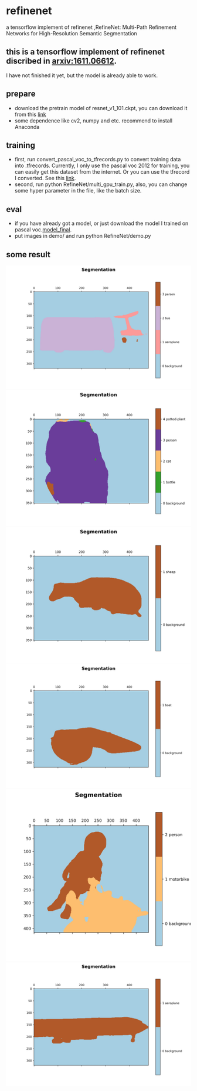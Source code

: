 # refinenet
a tensorflow implement of refinenet ,RefineNet: Multi-Path Refinement Networks for High-Resolution Semantic Segmentation


## this is a tensorflow implement of refinenet discribed in [arxiv:1611.06612](https://arxiv.org/abs/1611.06612).
I have not finished it yet, but the model is already able to work.

## prepare
- download the pretrain model of resnet_v1_101.ckpt, you can download it from this [link](https://github.com/tensorflow/models/tree/master/slim)
- some dependence like cv2, numpy and etc. recommend to install Anaconda

## training
- first, run convert_pascal_voc_to_tfrecords.py to convert training data into .tfrecords. Currently, I only use the pascal voc 2012 for training, you can easily get this dataset from the internet. Or you can use the tfrecord I converted. See this [link](www.baidu.com).
- second, run python RefineNet/multi_gpu_train.py, also, you can change some hyper parameter in the file, like the batch size.

## eval
- if you have already got a model, or just download the model I trained on pascal voc.[model_final](www.baidu.com).
- put images in demo/ and run python RefineNet/demo.py 

## some result
![1](result/2007_000648.jpg)
![2](result/2007_000664.jpg)
![3](result/2007_000676.jpg)
![4](result/2007_000713.jpg)
![5](result/2007_000733.jpg)
![6](result/2007_000738.jpg)
